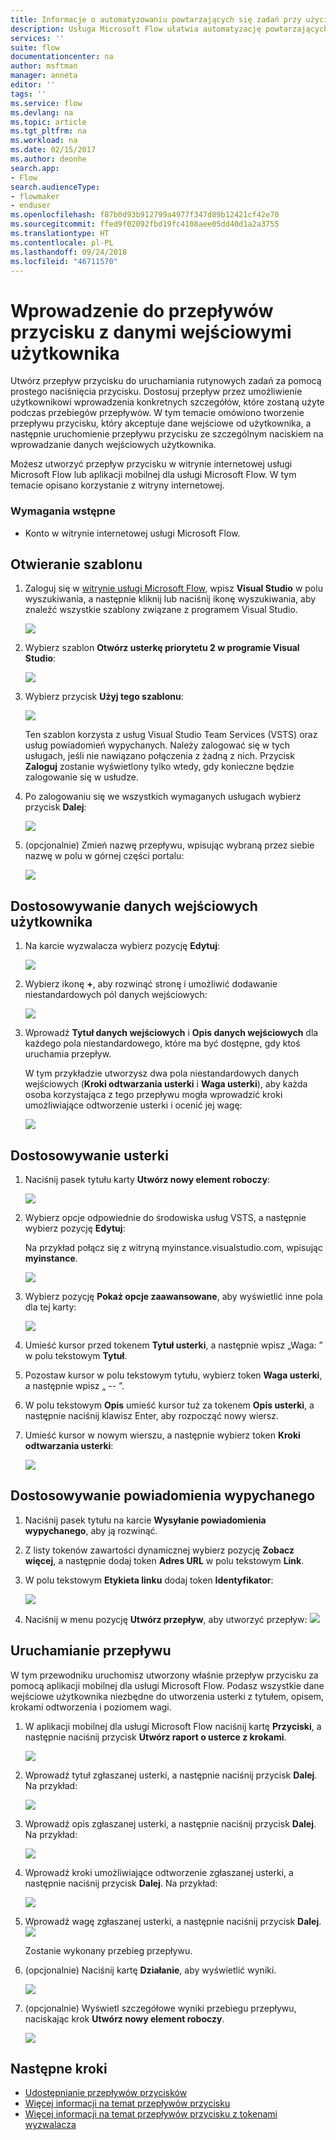 ```yaml
---
title: Informacje o automatyzowaniu powtarzających się zadań przy użyciu przepływów przycisku, które akceptują dane wejściowe użytkownika | Microsoft Docs
description: Usługa Microsoft Flow ułatwia automatyzację powtarzających się zadań. Przepływy mogą nawet akceptować dane wejściowe użytkownika podczas uruchamiania powtarzającego się zadania.
services: ''
suite: flow
documentationcenter: na
author: msftman
manager: anneta
editor: ''
tags: ''
ms.service: flow
ms.devlang: na
ms.topic: article
ms.tgt_pltfrm: na
ms.workload: na
ms.date: 02/15/2017
ms.author: deonhe
search.app:
- Flow
search.audienceType:
- flowmaker
- enduser
ms.openlocfilehash: f87b0d93b912799a4977f347d89b12421cf42e70
ms.sourcegitcommit: ffed9f02092fbd19fc4108aee05dd40d1a2a3755
ms.translationtype: HT
ms.contentlocale: pl-PL
ms.lasthandoff: 09/24/2018
ms.locfileid: "46711570"
---
```

# <a name="introducing-button-flows-with-user-input"></a>Wprowadzenie do przepływów przycisku z danymi wejściowymi użytkownika
Utwórz przepływ przycisku do uruchamiania rutynowych zadań za pomocą prostego naciśnięcia przycisku. Dostosuj przepływ przez umożliwienie użytkownikowi wprowadzenia konkretnych szczegółów, które zostaną użyte podczas przebiegów przepływów. W tym temacie omówiono tworzenie przepływu przycisku, który akceptuje dane wejściowe od użytkownika, a następnie uruchomienie przepływu przycisku ze szczególnym naciskiem na wprowadzanie danych wejściowych użytkownika.

Możesz utworzyć przepływ przycisku w witrynie internetowej usługi Microsoft Flow lub aplikacji mobilnej dla usługi Microsoft Flow. W tym temacie opisano korzystanie z witryny internetowej.

### <a name="prerequisites"></a>Wymagania wstępne
* Konto w witrynie internetowej usługi Microsoft Flow.

## <a name="open-the-template"></a>Otwieranie szablonu
1. Zaloguj się w [witrynie usługi Microsoft Flow](https://flow.microsoft.com), wpisz **Visual Studio** w polu wyszukiwania, a następnie kliknij lub naciśnij ikonę wyszukiwania, aby znaleźć wszystkie szablony związane z programem Visual Studio.
   
    ![](./media/button-flow-with-user-input-tokens/1.png)  
2. Wybierz szablon **Otwórz usterkę priorytetu 2 w programie Visual Studio**:
   
    ![](./media/button-flow-with-user-input-tokens/2.png)  
3. Wybierz przycisk **Użyj tego szablonu**:
   
    ![](./media/button-flow-with-user-input-tokens/3.png)  
   
    Ten szablon korzysta z usług Visual Studio Team Services (VSTS) oraz usług powiadomień wypychanych. Należy zalogować się w tych usługach, jeśli nie nawiązano połączenia z żadną z nich. Przycisk **Zaloguj** zostanie wyświetlony tylko wtedy, gdy konieczne będzie zalogowanie się w usłudze.
4. Po zalogowaniu się we wszystkich wymaganych usługach wybierz przycisk **Dalej**:
   
    ![](./media/button-flow-with-user-input-tokens/4.png)  
5. (opcjonalnie) Zmień nazwę przepływu, wpisując wybraną przez siebie nazwę w polu w górnej części portalu:
   
    ![](./media/button-flow-with-user-input-tokens/5.png)

## <a name="customize-the-user-input"></a>Dostosowywanie danych wejściowych użytkownika
1. Na karcie wyzwalacza wybierz pozycję **Edytuj**:
   
    ![](./media/button-flow-with-user-input-tokens/6.png)  
2. Wybierz ikonę **+**, aby rozwinąć stronę i umożliwić dodawanie niestandardowych pól danych wejściowych:
   
    ![](./media/button-flow-with-user-input-tokens/7.png)
3. Wprowadź **Tytuł danych wejściowych** i **Opis danych wejściowych** dla każdego pola niestandardowego, które ma być dostępne, gdy ktoś uruchamia przepływ.  
   
    W tym przykładzie utworzysz dwa pola niestandardowych danych wejściowych (**Kroki odtwarzania usterki** i **Waga usterki**), aby każda osoba korzystająca z tego przepływu mogła wprowadzić kroki umożliwiające odtworzenie usterki i ocenić jej wagę:  
   
    ![](./media/button-flow-with-user-input-tokens/8.png)

## <a name="customize-the-bug"></a>Dostosowywanie usterki
1. Naciśnij pasek tytułu karty **Utwórz nowy element roboczy**:
   
    ![](./media/button-flow-with-user-input-tokens/9.png)  
2. Wybierz opcje odpowiednie do środowiska usług VSTS, a następnie wybierz pozycję **Edytuj**:
   
    Na przykład połącz się z witryną myinstance.visualstudio.com, wpisując **myinstance**.
   
    ![](./media/button-flow-with-user-input-tokens/10.png)  
3. Wybierz pozycję **Pokaż opcje zaawansowane**, aby wyświetlić inne pola dla tej karty:
   
    ![](./media/button-flow-with-user-input-tokens/11.png)  
4. Umieść kursor przed tokenem **Tytuł usterki**, a następnie wpisz „Waga: ” w polu tekstowym **Tytuł**.
5. Pozostaw kursor w polu tekstowym tytułu, wybierz token **Waga usterki**, a następnie wpisz „ -- ”.  
6. W polu tekstowym **Opis** umieść kursor tuż za tokenem **Opis usterki**, a następnie naciśnij klawisz Enter, aby rozpocząć nowy wiersz.
7. Umieść kursor w nowym wierszu, a następnie wybierz token **Kroki odtwarzania usterki**:
   
    ![](./media/button-flow-with-user-input-tokens/12.png)

## <a name="customize-the-push-notification"></a>Dostosowywanie powiadomienia wypychanego
1. Naciśnij pasek tytułu na karcie **Wysyłanie powiadomienia wypychanego**, aby ją rozwinąć.
2. Z listy tokenów zawartości dynamicznej wybierz pozycję **Zobacz więcej**, a następnie dodaj token **Adres URL** w polu tekstowym **Link**.
3. W polu tekstowym **Etykieta linku** dodaj token **Identyfikator**:
   
    ![](./media/button-flow-with-user-input-tokens/13.png)  
4. Naciśnij w menu pozycję **Utwórz przepływ**, aby utworzyć przepływ: ![](./media/button-flow-with-user-input-tokens/14.png)  

## <a name="run-your-flow"></a>Uruchamianie przepływu
W tym przewodniku uruchomisz utworzony właśnie przepływ przycisku za pomocą aplikacji mobilnej dla usługi Microsoft Flow. Podasz wszystkie dane wejściowe użytkownika niezbędne do utworzenia usterki z tytułem, opisem, krokami odtworzenia i poziomem wagi.  

1. W aplikacji mobilnej dla usługi Microsoft Flow naciśnij kartę **Przyciski**, a następnie naciśnij przycisk **Utwórz raport o usterce z krokami**.
   
    ![](./media/button-flow-with-user-input-tokens/runmt1.png)  
2. Wprowadź tytuł zgłaszanej usterki, a następnie naciśnij przycisk **Dalej**. Na przykład:
   
    ![](./media/button-flow-with-user-input-tokens/runmt2.png)  
3. Wprowadź opis zgłaszanej usterki, a następnie naciśnij przycisk **Dalej**. Na przykład:
   
    ![](./media/button-flow-with-user-input-tokens/runmt3.png)  
4. Wprowadź kroki umożliwiające odtworzenie zgłaszanej usterki, a następnie naciśnij przycisk **Dalej**. Na przykład:
   
    ![](./media/button-flow-with-user-input-tokens/runmt3-1.png)  
5. Wprowadź wagę zgłaszanej usterki, a następnie naciśnij przycisk **Dalej**.  
    ![](./media/button-flow-with-user-input-tokens/runmt3-2.png)  
   
    Zostanie wykonany przebieg przepływu.
6. (opcjonalnie) Naciśnij kartę **Działanie**, aby wyświetlić wyniki.
   
    ![](./media/button-flow-with-user-input-tokens/runmt5.png)  
7. (opcjonalnie) Wyświetl szczegółowe wyniki przebiegu przepływu, naciskając krok **Utwórz nowy element roboczy**.
   
    ![](./media/button-flow-with-user-input-tokens/runmt6.png)  

## <a name="next-steps"></a>Następne kroki
* [Udostępnianie przepływów przycisków](share-buttons.md)
* [Więcej informacji na temat przepływów przycisku](introduction-to-button-flows.md)  
* [Więcej informacji na temat przepływów przycisku z tokenami wyzwalacza](introduction-to-button-trigger-tokens.md)  

